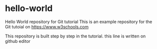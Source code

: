 # hello-world
Hello World repository for Git tutorial
This is an example repository for the Git tutoial on https://www.w3schools.com

This repository is built step by step in the tutorial.
this line is written on github editor

